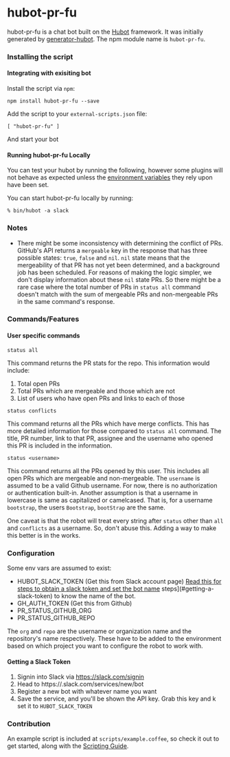 # hubot-pr-fu

hubot-pr-fu is a chat bot built on the [Hubot][hubot] framework. It was
initially generated by [generator-hubot][generator-hubot]. The npm
module name is `hubot-pr-fu`.

[hubot]: http://hubot.github.com
[generator-hubot]: https://github.com/github/generator-hubot

### Installing the script

#### Integrating with exisiting bot

Install the script via `npm`:

    npm install hubot-pr-fu --save

Add the script to your `external-scripts.json` file:

    [ "hubot-pr-fu" ]

And start your bot


#### Running hubot-pr-fu Locally

You can test your hubot by running the following, however some plugins will not
behave as expected unless the [environment variables](#configuration) they rely
upon have been set.

You can start hubot-pr-fu locally by running:

    % bin/hubot -a slack

### Notes

* There might be some inconsistency with determining the conflict of
  PRs. GitHub's API returns a `mergeable` key in the response that has
  three possible states: `true`, `false` and `nil`. `nil` state means
  that the mergeability of that PR has not yet been determined, and a
  background job has been scheduled. For reasons of making the logic
  simpler, we don't display information about these `nil` state PRs. So
  there might be a rare case where the total number of PRs in `status
  all` command doesn't match with the sum of mergeable PRs and
  non-mergeable PRs in the same command's response.

### Commands/Features

#### User specific commands

`status all`

This command returns the PR stats for the repo. This information would
include:

1. Total open PRs
2. Total PRs which are mergeable and those which are not
3. List of users who have open PRs and links to each of those

`status conflicts`

This command returns all the PRs which have merge conflicts. This has
more detailed information for those compared to `status all` command.
The title, PR number, link to that PR, assignee and the username who
opened this PR is included in the information.

`status <username>`

This command returns all the PRs opened by this user. This includes all
open PRs which are mergeable and non-mergeable. The `username` is
assumed to be a valid Github username. For now, there is no
authorization or authentication built-in. Another assumption is that a
username in lowercase is same as capitalized or camelcased. That is, for
a username `bootstrap`, the users `Bootstrap`, `bootStrap` are the same.

One caveat is that the robot will treat every string after `status`
other than `all` and `conflicts` as a username. So, don't abuse this.
Adding a way to make this better is in the works.

### Configuration


Some env vars are assumed to exist:

* HUBOT_SLACK_TOKEN (Get this from Slack account page)
  [Read this for steps to obtain a slack token and set the bot name]( #getting-a-slack-token )
  steps](#getting-a-slack-token) to know the name of the bot.
* GH_AUTH_TOKEN (Get this from Github)
* PR_STATUS_GITHUB_ORG
* PR_STATUS_GITHUB_REPO

The `org` and `repo` are the username or organization name and the
repository's name respectively. These have to be added to the
environment based on which project you want to configure the robot to
work with.

#### Getting a Slack Token
1. Signin into Slack via https://slack.com/signin
2. Head to https://<teamname>.slack.com/services/new/bot
3. Register a new bot with whatever name you want
4. Save the service, and you'll be shown the API key. Grab this key and
k  set it to `HUBOT_SLACK_TOKEN`

### Contribution

An example script is included at `scripts/example.coffee`, so check it out to
get started, along with the [Scripting Guide](scripting-docs).

[scripting-docs]: https://github.com/github/hubot/blob/master/docs/scripting.md
